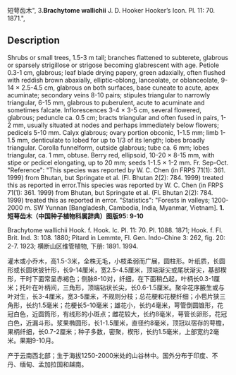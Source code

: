 短萼齿木",
3.**Brachytome wallichii** J. D. Hooker Hooker’s Icon. Pl. 11: 70. 1871.",

## Description
Shrubs or small trees, 1.5-3 m tall; branches flattened to subterete, glabrous or sparsely strigillose or strigose becoming glabrescent with age. Petiole 0.3-1 cm, glabrous; leaf blade drying papery, green adaxially, often flushed with reddish brown abaxially, elliptic-oblong, lanceolate, or oblanceolate, 9-14 × 2.5-4.5 cm, glabrous on both surfaces, base cuneate to acute, apex acuminate; secondary veins 8-10 pairs; stipules triangular to narrowly triangular, 6-15 mm, glabrous to puberulent, acute to acuminate and sometimes falcate. Inflorescences 3-4 × 3-5 cm, several flowered, glabrous; peduncle ca. 0.5 cm; bracts triangular and often fused in pairs, 1-2 mm, usually situated at nodes and perhaps immediately below flowers; pedicels 5-10 mm. Calyx glabrous; ovary portion obconic, 1-1.5 mm; limb 1-1.5 mm, denticulate to lobed for up to 1/3 of its length; lobes broadly triangular. Corolla funnelform, outside glabrous; tube ca. 6 mm; lobes triangular, ca. 1 mm, obtuse. Berry red, ellipsoid, 10-20 × 8-15 mm, with stipe or pedicel elongating, up to 20 mm; seeds 1-1.5 × 1-2 mm. Fr. Sep-Oct.
  "Reference": "This species was reported by W. C. Chen (in FRPS 71(1): 361. 1999) from Bhutan, but Springate et al. (Fl. Bhutan 2(2): 784. 1999) treated this as reported in error.This species was reported by W. C. Chen (in FRPS 71(1): 361. 1999) from Bhutan, but Springate et al. (Fl. Bhutan 2(2): 784. 1999) treated this as reported in error.
  "Statistics": "Forests in valleys; 1200-2000 m. SW Yunnan [Bangladesh, Cambodia, India, Myanmar, Vietnam].
**1. 短萼齿木（中国种子植物科属辞典）图版95: 9-10**

Brachytome wallichii Hook. f. Hook. Ic. Pl. 11: 70. Pl. 1088. 1871; Hook. f. Fl. Brit. Ind. 3: 108. 1880; Pitard in Lemmte, Fl. Gen. Indo-Chine 3: 262, fig. 20: 2-7. 1923; 横断山区维管植物, 下册: 1891. 1994.

灌木或小乔木，高1.5-3米，全株无毛，小枝柔弱而广展，圆柱形。叶纸质，长圆形或长圆状披针形，长9-14厘米，宽2.5-4.5厘米，顶端渐尖或尾状渐尖，基部楔形，干时下面常呈赤褐色；侧脉8-10对，纤细，在下面稍凸起，叶柄长0.3-1厘米；托叶在叶柄间，三角形，顶端钻状长尖，长0.6-1.5厘米。聚伞花序腋生或与叶对生，长3-4厘米，宽3-5厘米，不规则分枝；总花梗和花梗纤细；小苞片狭三角形，长约1.5毫米；花梗长5-10毫米；雄花小，长约4毫米，萼管倒圆锥形，花冠白色，近圆筒形，有线形的小斑点；雌花较大，长约8毫米，萼管长卵形，花冠白色，近漏斗形。浆果椭圆形，长1-1.5厘米，直径约8毫米，顶冠以宿存的萼檐，果柄纤细，长0.7-2厘米；种子多数，密聚，楔形，长约1.5毫米，上部宽约2毫米。果期9-10月。

产于云南西北部；生于海拔1250-2000米处的山谷林中。国外分布于印度、不丹、缅甸、孟加拉国和越南。
